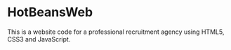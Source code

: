 # HotBeansWeb

This is a website code for a professional recruitment agency using HTML5, CSS3 and JavaScript.
